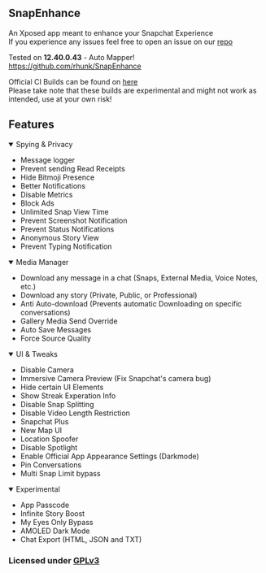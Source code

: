 ## SnapEnhance
An Xposed app meant to enhance your Snapchat Experience<br>
If you experience any issues feel free to open an issue on our [repo](https://github.com/rhunk/SnapEnhance/issues)

Tested on **12.40.0.43** - Auto Mapper!<br>
https://github.com/rhunk/SnapEnhance

Official CI Builds can be found on [here](https://t.me/snapenhance_ci)<br>
Please take note that these builds are experimental and might not work as intended, use at your own risk!

## Features
<details open>
  <summary>Spying & Privacy</summary>

  - Message logger
  - Prevent sending Read Receipts
  - Hide Bitmoji Presence
  - Better Notifications
  - Disable Metrics
  - Block Ads
  - Unlimited Snap View Time
  - Prevent Screenshot Notification
  - Prevent Status Notifications
  - Anonymous Story View
  - Prevent Typing Notification
</details>

<details open>
  <summary>Media Manager</summary>

  - Download any message in a chat (Snaps, External Media, Voice Notes, etc.)
  - Download any story (Private, Public, or Professional)
  - Anti Auto-download (Prevents automatic Downloading on specific conversations)
  - Gallery Media Send Override
  - Auto Save Messages
  - Force Source Quality
</details>

<details open>
  <summary>UI & Tweaks</summary>

  - Disable Camera
  - Immersive Camera Preview (Fix Snapchat's camera bug)
  - Hide certain UI Elements
  - Show Streak Experation Info
  - Disable Snap Splitting
  - Disable Video Length Restriction
  - Snapchat Plus
  - New Map UI
  - Location Spoofer
  - Disable Spotlight
  - Enable Official App Appearance Settings (Darkmode)
  - Pin Conversations
  - Multi Snap Limit bypass
</details>

<details open>
  <summary>Experimental</summary>

  - App Passcode
  - Infinite Story Boost
  - My Eyes Only Bypass
  - AMOLED Dark Mode
  - Chat Export (HTML, JSON and TXT)
</details>

### Licensed under [GPLv3](https://www.gnu.org/licenses/gpl-3.0.en.html#license-text)
